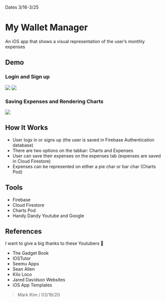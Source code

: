 Dates 3/16-3/25
# My Wallet Manager
An iOS app that shows a visual representation of the user’s monthly expenses
## Demo
### Login and Sign up
![](static/WMLogin.gif)
![](static/WMSignup.gif)
### Saving Expenses and Rendering Charts
![](static/WMDemo.gif)
## How It Works
* User logs in or signs up (the user is saved in Firebase Authentication database)
* There are two options on the tabbar: Charts and Expenses
* User can save their expenses on the expenses tab (expenses are saved in Cloud Firestore)
* Expenses can be represented on either a pie char or bar char (Charts Pod)
## Tools
* Firebase
* Cloud Firestore
* Charts Pod
* Handy Dandy Youtube and Google
## References
I want to give a big thanks to these Youtubers 🦾
* The Gadget Book
* IOSTutor
* Seemu Apps
* Sean Allen
* Kilo Loco
* Jared Davidson
Websites
* iOS App Templates
> Mark Kim / 03/16/20
